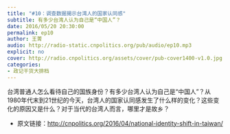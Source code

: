 ```yaml
---
title: "#10：调查数据揭示台湾人的国家认同感"
subtitle: 有多少台湾人认为自己是“中国人”？
date: 2016/05/20 20:30:00
permalink: ep10
author: 王菁
audio: http://radio-static.cnpolitics.org/pub/audio/ep10.mp3
explicit: no
cover: http://radio.cnpolitics.org/assets/cover/pub-cover1400-v1.0.jpg
categories:
- 政记干货大排档
---
```


台湾普通人怎么看待自己的国族身份？有多少台湾人认为自己是“中国人”？从1980年代末到21世纪的今天，台湾人的国家认同感发生了什么样的变化？这些变化的原因又是什么？对于当代的台湾人而言，哪里才是故乡？

- 原文链接：<http://cnpolitics.org/2016/04/national-identity-shift-in-taiwan/>
